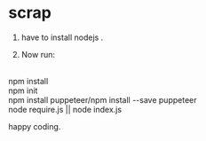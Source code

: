 # scrap

1. have to install nodejs .<br>

2. Now run:
<br>
npm install
<br>
npm init
<br>
npm install puppeteer/npm install --save puppeteer
<br>
node require.js || node index.js 
<br>


happy coding.
